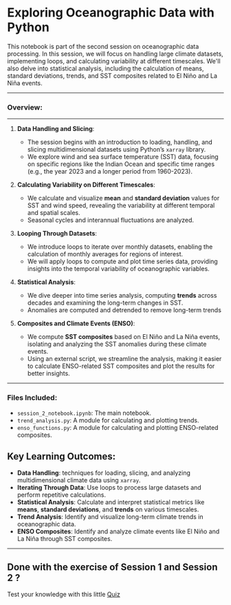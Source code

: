 
# **Exploring Oceanographic Data with Python**

This notebook is part of the second session on oceanographic data processing. In this session, we will focus on handling large climate datasets, implementing loops, and calculating variability at different timescales. We'll also delve into statistical analysis, including the calculation of means, standard deviations, trends, and SST composites related to El Niño and La Niña events.

---

### **Overview**:
---
1. **Data Handling and Slicing**:
   - The session begins with an introduction to loading, handling, and slicing multidimensional datasets using Python’s `xarray` library.
   - We explore wind and sea surface temperature (SST) data, focusing on specific regions like the Indian Ocean and specific time ranges (e.g., the year 2023 and a longer period from 1960-2023).

2. **Calculating Variability on Different Timescales**:
   - We calculate and visualize **mean** and **standard deviation** values for SST and wind speed, revealing the variability at different temporal and spatial scales.
   - Seasonal cycles and interannual fluctuations are analyzed.

3. **Looping Through Datasets**:
   - We introduce loops to iterate over monthly datasets, enabling the calculation of monthly averages for regions of interest.
   - We will apply loops to compute and plot time series data, providing insights into the temporal variability of oceanographic variables.

4. **Statistical Analysis**:
   - We dive deeper into time series analysis, computing **trends** across decades and examining the long-term changes in SST.
   - Anomalies are computed and detrended to remove long-term trends

5. **Composites and Climate Events (ENSO)**:
   - We compute **SST composites** based on El Niño and La Niña events, isolating and analyzing the SST anomalies during these climate events.
   - Using an external script, we streamline the analysis, making it easier to calculate ENSO-related SST composites and plot the results for better insights.

---
### Files Included:

- `session_2_notebook.ipynb`: The main notebook.
- `trend_analysis.py`: A module for calculating and plotting trends.
- `enso_functions.py`: A module for calculating and plotting ENSO-related composites.

## **Key Learning Outcomes**:

- **Data Handling**: techniques for loading, slicing, and analyzing multidimensional climate data using `xarray`.
- **Iterating Through Data**: Use loops to process large datasets and perform repetitive calculations.
- **Statistical Analysis**: Calculate and interpret statistical metrics like **means**, **standard deviations**, and **trends** on various timescales.
- **Trend Analysis**: Identify and visualize long-term climate trends in oceanographic data.
- **ENSO Composites**: Identify and analyze climate events like El Niño and La Niña through SST composites.
  
---

## Done with the exercise of Session 1 and Session 2 ? 

Test your knowledge with this little [Quiz](https://stemjulescoast.github.io/QuizCollection/HCUquiz_ODP1.html)